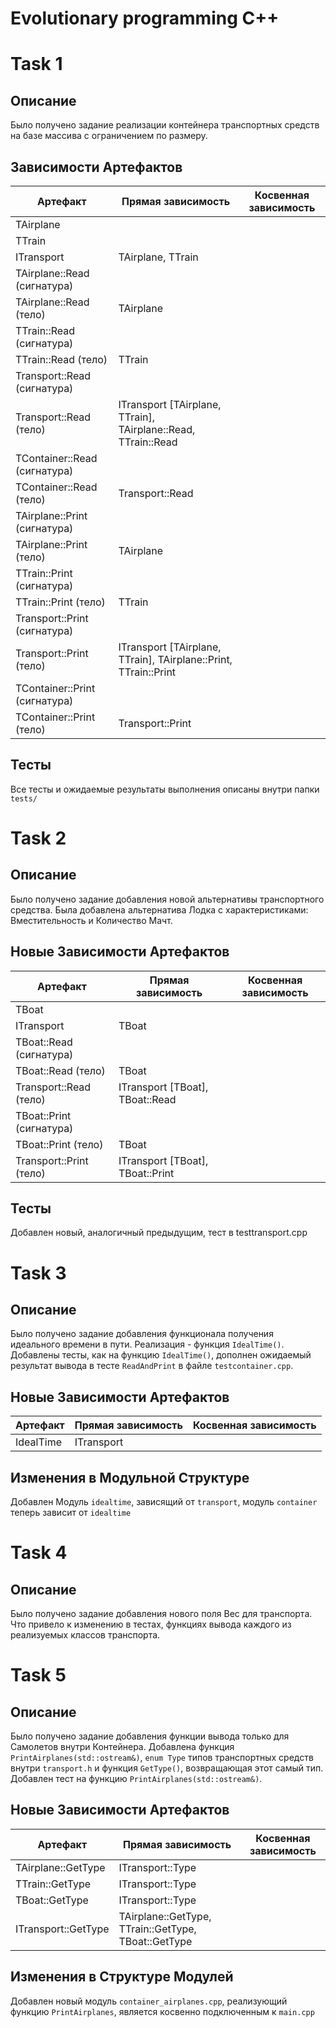 # Evolutionary programming C++

# Task 1

## Описание

Было получено задание реализации контейнера транспортных средств на базе массива с ограничением по размеру.

## Зависимости Артефактов

| Артефакт | Прямая зависимость | Косвенная зависимость |
|-------------|-------------|-------------|
|TAirplane|||
|TTrain|||
|ITransport|TAirplane, TTrain||
|TAirplane::Read (сигнатура)|||
|TAirplane::Read (тело)|TAirplane||
|TTrain::Read (сигнатура)|||
|TTrain::Read (тело)|TTrain||
|Transport::Read (сигнатура)|||
|Transport::Read (тело)|ITransport [TAirplane, TTrain], TAirplane::Read, TTrain::Read||
|TContainer::Read (сигнатура)|||
|TContainer::Read (тело)|Transport::Read||
|TAirplane::Print (сигнатура)|||
|TAirplane::Print (тело)|TAirplane||
|TTrain::Print (сигнатура)|||
|TTrain::Print (тело)|TTrain||
|Transport::Print (сигнатура)|||
|Transport::Print (тело)|ITransport [TAirplane, TTrain], TAirplane::Print, TTrain::Print||
|TContainer::Print (сигнатура)|||
|TContainer::Print (тело)|Transport::Print||

## Тесты

Все тесты и ожидаемые результаты выполнения описаны внутри папки `tests/`

# Task 2

## Описание

Было получено задание добавления новой альтернативы транспортного средства.
Была добавлена альтернатива Лодка с характеристиками: Вместительность и Количество Мачт.

## Новые Зависимости Артефактов

| Артефакт | Прямая зависимость | Косвенная зависимость |
|-------------|-------------|-------------|
|TBoat||
|ITransport|TBoat||
|TBoat::Read (сигнатура)|||
|TBoat::Read (тело)|TBoat||
|Transport::Read (тело)|ITransport [TBoat], TBoat::Read||
|TBoat::Print (сигнатура)|||
|TBoat::Print (тело)|TBoat||
|Transport::Print (тело)|ITransport [TBoat], TBoat::Print||

## Тесты

Добавлен новый, аналогичный предыдущим, тест в testtransport.cpp 

# Task 3

## Описание

Было получено задание добавления функционала получения идеального времени в пути. Реализация - функция `IdealTime()`. Добавлены тесты, как на функцию `IdealTime()`, дополнен ожидаемый результат вывода в тесте `ReadAndPrint` в файле `testcontainer.cpp`.

## Новые Зависимости Артефактов

| Артефакт | Прямая зависимость | Косвенная зависимость |
|-------------|-------------|-------------|
|IdealTime|ITransport||

## Изменения в Модульной Структуре

Добавлен Модуль `idealtime`, зависящий от `transport`, модуль `container` теперь зависит от `idealtime`

# Task 4

## Описание

Было получено задание добавления нового поля Вес для транспорта. Что привело к изменению в тестах, функциях вывода каждого из реализуемых классов транспорта.

# Task 5

## Описание

Было получено задание добавления функции вывода только для Самолетов внутри Контейнера. Добавлена функция `PrintAirplanes(std::ostream&)`, `enum Type` типов транспортных средств внутри `transport.h` и функция `GetType()`, возвращающая этот самый тип. Добавлен тест на функцию `PrintAirplanes(std::ostream&)`.

## Новые Зависимости Артефактов

| Артефакт | Прямая зависимость | Косвенная зависимость |
|-------------|-------------|-------------|
|TAirplane::GetType|ITransport::Type||
|TTrain::GetType|ITransport::Type||
|TBoat::GetType|ITransport::Type||
|ITransport::GetType|TAirplane::GetType, TTrain::GetType, TBoat::GetType

## Изменения в Структуре Модулей

Добавлен новый модуль `container_airplanes.cpp`, реализующий функцию `PrintAirplanes`, является косвенно подключенным к `main.cpp`